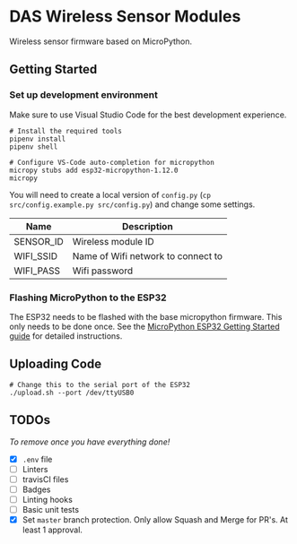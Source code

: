 # DAS Wireless Sensor Modules

Wireless sensor firmware based on MicroPython.

## Getting Started

### Set up development environment

Make sure to use Visual Studio Code for the best development experience.

```
# Install the required tools
pipenv install
pipenv shell

# Configure VS-Code auto-completion for micropython
micropy stubs add esp32-micropython-1.12.0
micropy
```

You will need to create a local version of `config.py` (`cp src/config.example.py src/config.py`) and change some settings.

|Name|Description|
|----|-----------|
|SENSOR_ID|Wireless module ID|
|WIFI_SSID|Name of Wifi network to connect to|
|WIFI_PASS|Wifi password|

### Flashing MicroPython to the ESP32

The ESP32 needs to be flashed with the base micropython firmware. This only needs to be done once. See the [MicroPython ESP32 Getting Started guide](https://docs.micropython.org/en/latest/esp32/tutorial/intro.html) for detailed instructions.

## Uploading Code

```
# Change this to the serial port of the ESP32
./upload.sh --port /dev/ttyUSB0
```

## TODOs

*To remove once you have everything done!*

- [x] `.env` file
- [ ] Linters
- [ ] travisCI files
- [ ] Badges
- [ ] Linting hooks
- [ ] Basic unit tests
- [x] Set `master` branch protection. Only allow Squash and Merge for PR's. At least 1 approval.